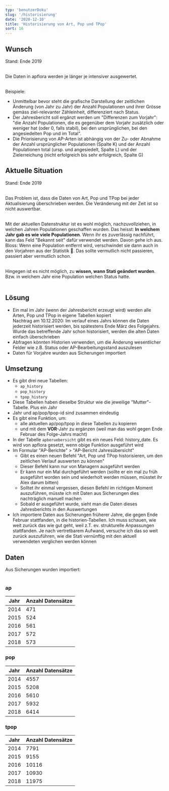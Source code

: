 ```yaml
---
typ: 'benutzerDoku'
slug: '/historisierung'
date: '2020-12-10'
title: 'Historisierung von Art, Pop und TPop'
sort: 16
---
```


## Wunsch

Stand: Ende 2019<br/><br/>

Die Daten in apflora werden je länger je intensiver ausgewertet. <br/><br/>

Beispiele:

- Unmittelbar bevor steht die grafische Darstellung der zeitlichen Änderung (von Jahr zu Jahr) der Anzahl Populationen und ihrer Grösse gemäss ziel-relevanter Zähleinheit, differenziert nach Status.
- Der Jahresbericht soll ergänzt werden um "Differenzen zum Vorjahr": "die Anzahl Populationen, die es gegenüber dem Vorjahr zusätzlich oder weniger hat (oder 0, falls stabil), bei den ursprünglichen, bei den angesiedelten Pop und im Total".
- Die Priorisierung von AP-Arten ist abhängig von der Zu- oder Abnahme der Anzahl ursprünglicher Populationen (Spalte K) und der Anzahl Populationen total (ursp. und angesiedelt, Spalte L) und der Zielerreichung (nicht erfolgreich bis sehr erfolgreich, Spalte G)

## Aktuelle Situation

Stand: Ende 2019<br/><br/>

Das Problem ist, dass die Daten von Art, Pop und TPop bei jeder Aktualisierung überschrieben werden. Die Veränderung mit der Zeit ist so nicht auswertbar.<br/><br/>

Mit der aktuellen Datenstruktur ist es wohl möglich, nachzuvollziehen, in welchen Jahren Populationen geschaffen wurden. Das heisst: **In welchem Jahr gab es wie viele Populationen**. Wenn ihr es zuverlässig nachführt, kann das Feld "Bekannt seit" dafür verwendet werden. Davon gehe ich aus. Bloss: Wenn eine Population entfernt wird, verschwindet sie dann auch in den Vorjahren aus der Statistik 🤔. Das sollte vermutlich nicht passieren, passiert aber vermutlich schon.<br/><br/>

Hingegen ist es nicht möglich, zu **wissen, wann Stati geändert wurden**. Bzw. in welchem Jahr eine Population welchen Status hatte.<br/><br/>

## Lösung

- Ein mal im Jahr (wenn der Jahresbericht erzeugt wird) werden alle Arten, Pop und TPop in eigene Tabellen kopiert<br/>
  Nachtrag am 10.12.2020: Im verlauf eines Jahrs können die Daten jederzeit historisiert werden, bis spätestens Ende März des Folgejahrs. Wurde das betreffende Jahr schon historisiert, werden die alten Daten einfach überschrieben
- Abfragen könnten Historien verwenden, um die Änderung wesentlicher Felder wie z.B. Status oder AP-Bearbeitungsstand auszulesen
- Daten für Vorjahre wurden aus Sicherungen importiert

## Umsetzung

- Es gibt drei neue Tabellen:
  - `ap_history`
  - `pop_history`
  - `tpop_history`
- Diese Tabellen haben dieselbe Struktur wie die jeweilige "Mutter"-Tabelle. Plus ein Jahr
- Jahr und ap/pop/tpop-id sind zusammen eindeutig
- Es gibt eine Funktion, um:
  - alle aktuellen ap/pop/tpop in diese Tabellen zu kopieren
  - und mit dem **VOR**-Jahr zu ergänzen (weil man das wohl gegen Ende Februar des Folge-Jahrs macht)
- In der Tabelle `apberuebersicht` gibt es ein neues Feld: history_date. Es wird von apflora gesetzt, wenn obige Funktion ausgeführt wird
- Im Formular "AP-Berichte" > "AP-Bericht Jahresübersicht"
  - Gibt es einen neuen Befehl "Art, Pop und TPop historisieren, um den zeitlichen Verlauf auswerten zu können"
  - Dieser Befehl kann nur von Managern ausgeführt werden
  - Er kann nur ein Mal durchgeführt werden (sollte er ein mal zu früh ausgeführt worden sein und wiederholt werden müssen, müsstet ihr Alex darum bitten)
  - Solltet ihr einmal vergessen, diesen Befehl im richtigen Moment auszuführen, müsste ich mit Daten aus Sicherungen dies nachträglich manuell machen
  - Sobald er ausgeführt wurde, sieht man die Daten dieses Jahresberichts in den Auswertungen
- Ich importiere Daten aus Sicherungen früherer Jahre, die gegen Ende Februar stattfanden, in die historien-Tabellen. Ich muss schauen, wie weit zurück das wie gut geht, weil z.T. ev. strukturelle Anpassungen stattfanden. Je nach vertretbarem Aufwand, versuche ich das so weit zurück auszuführen, wie die Stati vernünftig mit den aktuell verwendeten verglichen werden können

## Daten

Aus Sicherungen wurden importiert: <br/><br/>

### ap

| Jahr | Anzahl Datensätze |
| ---- | ----------------- |
| 2014 | 471               |
| 2015 | 524               |
| 2016 | 561               |
| 2017 | 572               |
| 2018 | 573               |

### pop

| Jahr | Anzahl Datensätze |
| ---- | ----------------- |
| 2014 | 4557              |
| 2015 | 5208              |
| 2016 | 5610              |
| 2017 | 5932              |
| 2018 | 6414              |

### tpop

| Jahr | Anzahl Datensätze |
| ---- | ----------------- |
| 2014 | 7791              |
| 2015 | 9155              |
| 2016 | 10116             |
| 2017 | 10930             |
| 2018 | 11975             |
